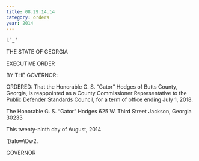 ```yaml
---
title: 08.29.14.14
category: orders
year: 2014
---
```

 

I.‘  _ '

THE STATE OF GEORGIA

EXECUTIVE ORDER

BY THE GOVERNOR:

ORDERED: That the Honorable G. S. “Gator” Hodges of Butts County,
Georgia, is reappointed as a County Commissioner Representative
to the Public Defender Standards Council, for a term of office
ending July 1, 2018.

The Honorable G. S. “Gator” Hodges
625 W. Third Street
Jackson, Georgia 30233

This twenty-ninth day of August, 2014

‘(\aIow\Dw2.

GOVERNOR

